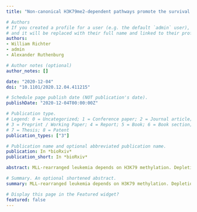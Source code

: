 ```yaml
---
title: "Non-canonical H3K79me2-dependent pathways promote the survival of MLL-rearranged leukemia"

# Authors
# If you created a profile for a user (e.g. the default `admin` user), write the username (folder name) here 
# and it will be replaced with their full name and linked to their profile.
authors:
- William Richter
- admin
- Alexander Ruthenburg

# Author notes (optional)
author_notes: []

date: "2020-12-04"
doi: "10.1101/2020.12.04.411215"

# Schedule page publish date (NOT publication's date).
publishDate: "2020-12-04T00:00:00Z"

# Publication type.
# Legend: 0 = Uncategorized; 1 = Conference paper; 2 = Journal article;
# 3 = Preprint / Working Paper; 4 = Report; 5 = Book; 6 = Book section;
# 7 = Thesis; 8 = Patent
publication_types: ["3"]

# Publication name and optional abbreviated publication name.
publication: In *bioRxiv*
publication_short: In *bioRxiv*

abstract: MLL-rearranged leukemia depends on H3K79 methylation. Depletion of this transcriptionally-activating mark by DOT1L deletion or high concentrations of the inhibitor pinometostat downregulates HOXA9 and MEIS1, and consequently reduces leukemia survival. Yet some MLL-rearranged leukemias are inexplicably susceptible to low-dose pinometostat, far below concentrations that downregulate this canonical proliferation pathway. In this context, we define alternative proliferation pathways that more directly derive from H3K79me2 loss. By ICeChIP-seq, H3K79me2 is markedly depleted at pinometostat-downregulated and MLL-fusion targets, with paradoxical increases of H3K4me3 and loss of H3K27me3. Although downregulation of polycomb components accounts for some of the proliferation defect, transcriptional downregulation of FLT3 is the major pathway. Loss-of-FLT3-function recapitulates the cytotoxicity and gene expression consequences of low-dose pinometostat, whereas overexpression of constitutively active STAT5A, a target of FLT3-ITD-signalling, largely rescues these defects. This pathway also depends on MLL1, indicating combinations of DOT1L, MLL1 and FLT3 inhibitors should be explored for treating FLT3-mutant leukemia.

# Summary. An optional shortened abstract.
summary: MLL-rearranged leukemia depends on H3K79 methylation. Depletion of this transcriptionally-activating mark by DOT1L deletion or high concentrations of the inhibitor pinometostat downregulates HOXA9 and MEIS1, and consequently reduces leukemia survival. Yet some MLL-rearranged leukemias are inexplicably susceptible to low-dose pinometostat, far below concentrations that downregulate this canonical proliferation pathway. In this context, we define alternative proliferation pathways that more directly derive from H3K79me2 loss.

# Display this page in the Featured widget?
featured: false
---
```

